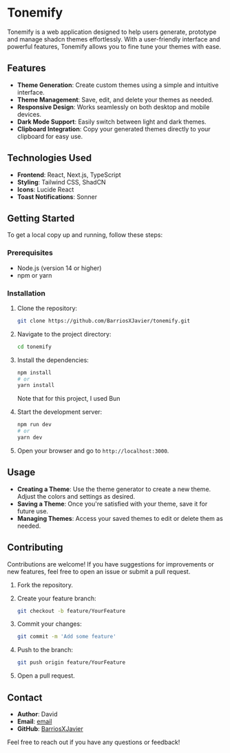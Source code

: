 # Tonemify

Tonemify is a web application designed to help users generate, prototype and manage shadcn themes effortlessly. With a user-friendly interface and powerful features, Tonemify allows you to fine tune your themes with ease.

## Features

- **Theme Generation**: Create custom themes using a simple and intuitive interface.
- **Theme Management**: Save, edit, and delete your themes as needed.
- **Responsive Design**: Works seamlessly on both desktop and mobile devices.
- **Dark Mode Support**: Easily switch between light and dark themes.
- **Clipboard Integration**: Copy your generated themes directly to your clipboard for easy use.

## Technologies Used

- **Frontend**: React, Next.js, TypeScript
- **Styling**: Tailwind CSS, ShadCN
- **Icons**: Lucide React
- **Toast Notifications**: Sonner

## Getting Started

To get a local copy up and running, follow these steps:

### Prerequisites

- Node.js (version 14 or higher)
- npm or yarn

### Installation

1. Clone the repository:

   ```bash
   git clone https://github.com/BarriosXJavier/tonemify.git
   ```

2. Navigate to the project directory:

   ```bash
   cd tonemify
   ```

3. Install the dependencies:

   ```bash
   npm install
   # or
   yarn install
   ```

    Note that for this project, I used Bun

4. Start the development server:

   ```bash
   npm run dev
   # or
   yarn dev
   ```

5. Open your browser and go to `http://localhost:3000`.

## Usage

- **Creating a Theme**: Use the theme generator to create a new theme. Adjust the colors and settings as desired.
- **Saving a Theme**: Once you're satisfied with your theme, save it for future use.
- **Managing Themes**: Access your saved themes to edit or delete them as needed.

## Contributing

Contributions are welcome! If you have suggestions for improvements or new features, feel free to open an issue or submit a pull request.

1. Fork the repository.
2. Create your feature branch:

   ```bash
   git checkout -b feature/YourFeature
   ```

3. Commit your changes:

   ```bash
   git commit -m 'Add some feature'
   ```

4. Push to the branch:

   ```bash
   git push origin feature/YourFeature
   ```

5. Open a pull request.

## Contact

- **Author**: David
- **Email**: [email](mailto:muriithid05@gmail.com)
- **GitHub**: [BarriosXJavier](https://github.com/BarriosXJavier)

Feel free to reach out if you have any questions or feedback!
